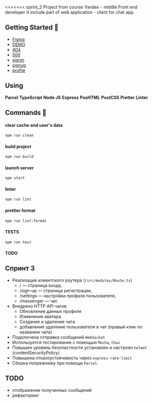 <<<<<<< sprint_2
Project from course Yandex - middle Front end developer
It include part of web application - client for chat app.

## Getting Started 🚀

- [Figma](https://www.figma.com/file/ovjYpFJqUreYoOcBK0ixb8/Messenger?node-id=0%3A1)
- [DEMO](https://sapronovsa.netlify.app/messanger)
- [404](https://sapronovsa.netlify.app/404/)
- [500](https://sapronovsa.netlify.app/500/)
- [signin](https://sapronovsa.netlify.app/)
- [signup](https://sapronovsa.netlify.app/sign-up)
- [profile](https://sapronovsa.netlify.app/settings)

## Using

**Parcel** **TypeScript** **Node JS** **Express** **PosHTML** **PostCSS** **Pretter** **Linter**

## Commands 💬

#### clear cache and user's data

```sh
npm run clean
```

#### build project

```sh
npm run build
```

#### launch server

```sh
npm start
```

#### linter 

```sh
npm run lint
```

#### prettier format

```sh
npm run lint:format
```

#### TESTS

```sh
npm run test
```

#### TODO

## Спринт 3

- Реализация клиентского роутера (`/src/modules/Route.ts`)
  - / — страница входа,
  - /sign-up — страница регистрации,
  - /settings — настройки профиля пользователя,
  - /messenger — чат.
- Внедрено HTTP API чатов
  - Обновление данных профиля
  - Изменение аватара
  - Создание и удаление чата
  - добавление удаление пользователя в чат (правый клик по названию чата)
- Подключена отправка сообщений `WebSocket`
- Используется тестирование с помощью `Mocha`, `Chai`
- Повышен уровень безопастности установлен и настроен `helmet` (contentSecurityPolicy)
- Повышена отказоустойчивость через `express-rate-limit`
- Сборка попрежнему при помощи `Parcel`.

## TODO

- отображение полученных сообщений
- рефакторинг

